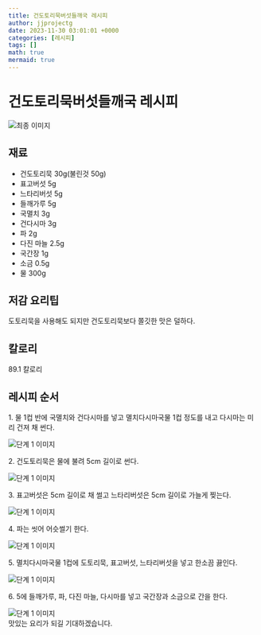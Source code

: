 ```yaml
---
title: 건도토리묵버섯들깨국 레시피
author: jjprojectg
date: 2023-11-30 03:01:01 +0000
categories: [레시피]
tags: []
math: true
mermaid: true
---
```

<meta name="og:type" content="website"/>
<meta charset="UTF-8"/>
<div class="header">
  <h1>건도토리묵버섯들깨국 레시피</h1>
</div>

<div class="container my-4">
  <div class="row">
    <div class="col-12 col-md-6">
      <div class="recipe-image">
        <img src="http://www.foodsafetykorea.go.kr/uploadimg/20141118/20141118102044_1416273644261.jpg" class="step-image" alt="최종 이미지"/>
      </div>
    </div>
    <div class="col-12 col-md-6">
      <div class="ingredients">
        <h2>재료</h2>
        <ul class="card">
          <li> 건도토리묵 30g(불린것 50g) </li>
          <li>  표고버섯 5g </li>
          <li>  느타리버섯 5g </li>
          <li>  들깨가루 5g </li>
          <li>  국멸치 3g </li>
          <li>  건다시마 3g </li>
          <li>  파 2g </li>
          <li>  다진 마늘 2.5g </li>
          <li>  국간장 1g </li>
          <li>  소금 0.5g </li>
          <li>  물 300g </li>
</ul>
      </div>
    </div>
    <div class="col-12 col-md-6">
      <div class="ingredients">
        <h2>저감 요리팁</h2>
        <div class="card"> 
          <p>
            도토리묵을 사용해도 되지만 건도토리묵보다 쫄깃한 맛은 덜하다.
          </p>
        </div>
      </div>
      <div class="ingredients">
        <h2>칼로리</h2>
        <div class="card"> 
          <p>
            89.1 칼로리
          </p>
        </div>
      </div>
    </div>
  </div>

  <h2 class="my-4">레시피 순서</h2>
  <div class="card recipe-card">
    <div class="card-body recipe-step">
      <p class="card-text step-description">1. 물 1컵 반에 국멸치와 건다시마를 넣고 멸치다시마국물 1컵 정도를 내고 다시마는 미리 건져 채 썬다.</p>
      <img src="http://www.foodsafetykorea.go.kr/uploadimg/cook/719-1.jpg" alt="단계 1 이미지" class="step-image"/>
    </div>
  </div>
  <div class="card recipe-card">
    <div class="card-body recipe-step">
      <p class="card-text step-description">2. 건도토리묵은 물에 불려 5cm 길이로 썬다.</p>
      <img src="http://www.foodsafetykorea.go.kr/uploadimg/cook/719-2.jpg" alt="단계 1 이미지" class="step-image"/>
    </div>
  </div>
  <div class="card recipe-card">
    <div class="card-body recipe-step">
      <p class="card-text step-description">3. 표고버섯은 5cm 길이로 채 썰고 느타리버섯은 5cm 길이로 가늘게 찢는다.</p>
      <img src="http://www.foodsafetykorea.go.kr/uploadimg/cook/719-3.jpg" alt="단계 1 이미지" class="step-image"/>
    </div>
  </div>
  <div class="card recipe-card">
    <div class="card-body recipe-step">
      <p class="card-text step-description">4. 파는 씻어 어슷썰기 한다.</p>
      <img src="http://www.foodsafetykorea.go.kr/uploadimg/cook/719-4.jpg" alt="단계 1 이미지" class="step-image"/>
    </div>
  </div>
  <div class="card recipe-card">
    <div class="card-body recipe-step">
      <p class="card-text step-description">5. 멸치다시마국물 1컵에 도토리묵, 표고버섯, 느타리버섯을 넣고 한소끔 끓인다.</p>
      <img src="http://www.foodsafetykorea.go.kr/uploadimg/cook/719-5.jpg" alt="단계 1 이미지" class="step-image"/>
    </div>
  </div>
  <div class="card recipe-card">
    <div class="card-body recipe-step">
      <p class="card-text step-description">6. 5에 들깨가루, 파, 다진 마늘, 다시마를 넣고 국간장과 소금으로 간을 한다.</p>
      <img src="http://www.foodsafetykorea.go.kr/uploadimg/cook/719-6.jpg" alt="단계 1 이미지" class="step-image"/>
    </div>
  </div>

</div>
맛있는 요리가 되길 기대하겠습니다.
